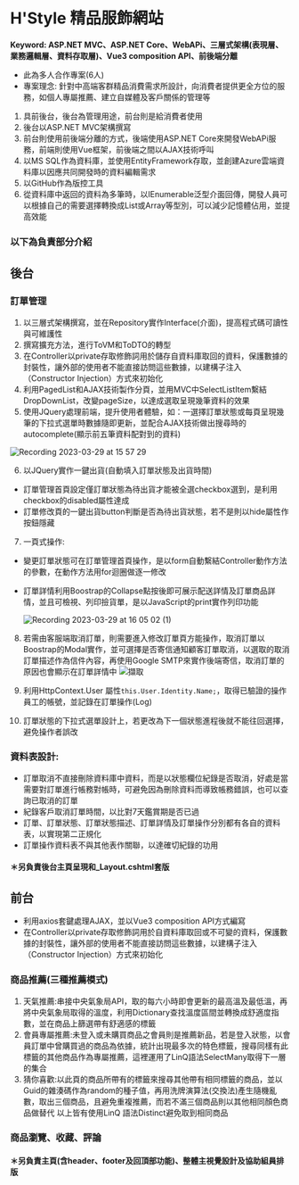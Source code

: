 # H'Style 精品服飾網站

**Keyword: ASP.NET MVC、ASP.NET Core、WebAPi、三層式架構(表現層、業務邏輯層、資料存取層)、Vue3 composition API、前後端分離**  
- 此為多人合作專案(6人)
- 專案理念: 針對中高端客群精品消費需求所設計，向消費者提供更全方位的服務，如個人專屬推薦、建立自媒體及客戶關係的管理等
1. 具前後台，後台為管理用途，前台則是給消費者使用
2. 後台以ASP.NET MVC架構撰寫
3. 前台則使用前後端分離的方式，後端使用ASP.NET Core來開發WebAPi服務，前端則使用Vue框架，前後端之間以AJAX技術呼叫
4. 以MS SQL作為資料庫，並使用EntityFramework存取，並創建Azure雲端資料庫以因應共同開發時的資料編輯需求
5. 以GitHub作為版控工具
6. 從資料庫中返回的資料為多筆時，以IEnumerable<T>泛型介面回傳，開發人員可以根據自己的需要選擇轉換成List<T>或Array等型別，可以減少記憶體佔用，並提高效能

### 以下為負責部分介紹
## 後台
### 訂單管理
1. 以三層式架構撰寫，並在Repository實作Interface(介面)，提高程式碼可讀性與可維護性
2. 撰寫擴充方法，進行ToVM和ToDTO的轉型
3. 在Controller以private存取修飾詞用於儲存自資料庫取回的資料，保護數據的封裝性，讓外部的使用者不能直接訪問這些數據，以建構子注入（Constructor Injection）方式來初始化
4. 利用PagedList和AJAX技術製作分頁，並用MVC中SelectListItem繫結DropDownList，改變pageSize，以達成選取呈現幾筆資料的效果
5. 使用JQuery處理前端，提升使用者體驗，如：一選擇訂單狀態或每頁呈現幾筆的下拉式選單時數據隨即更新，並配合AJAX技術做出搜尋時的autocomplete(顯示前五筆資料配對到的資料)
  
  ![Recording 2023-03-29 at 15 57 29](https://user-images.githubusercontent.com/115922701/228466078-a87d9123-b0b6-437c-8661-8dd0959f8d74.gif)

6. 以JQuery實作一鍵出貨(自動填入訂單狀態及出貨時間)
* 訂單管理首頁設定僅訂單狀態為待出貨才能被全選checkbox選到，是利用checkbox的disabled屬性達成
* 訂單修改頁的一鍵出貨button判斷是否為待出貨狀態，若不是則以hide屬性作按鈕隱藏
7. 一頁式操作: 
* 變更訂單狀態可在訂單管理首頁操作，是以form自動繫結Controller動作方法的參數，在動作方法用for迴圈做逐一修改
* 訂單詳情利用Boostrap的Collapse點按後即可展示配送詳情及訂單商品詳情，並且可檢視、列印撿貨單，是以JavaScript的print實作列印功能
  
  ![Recording 2023-03-29 at 16 05 02 (1)](https://user-images.githubusercontent.com/115922701/228468108-b5251165-df70-4c35-ade2-7bbe575a480a.gif)

8. 若需由客服端取消訂單，則需要進入修改訂單頁方能操作，取消訂單以Boostrap的Modal實作，並可選擇是否寄信通知顧客訂單取消，以選取的取消訂單描述作為信件內容，再使用Google SMTP來實作後端寄信，取消訂單的原因也會顯示在訂單詳情中
  ![擷取](https://user-images.githubusercontent.com/115922701/228470749-d8d9ace4-7ea0-4065-830b-ea8106796df5.PNG)

9. 利用HttpContext.User 屬性`this.User.Identity.Name;`，取得已驗證的操作員工的帳號，並記錄在訂單操作(Log)
10. 訂單狀態的下拉式選單設計上，若更改為下一個狀態進程後就不能往回選擇，避免操作者誤改
### 資料表設計:
* 訂單取消不直接刪除資料庫中資料，而是以狀態欄位紀錄是否取消，好處是當需要對訂單進行帳務對帳時，可避免因為刪除資料而導致帳務錯誤，也可以查詢已取消的訂單
* 紀錄客戶取消訂單時間，以比對7天鑑賞期是否已過
* 訂單、訂單狀態、訂單狀態描述、訂單詳情及訂單操作分別都有各自的資料表，以實現第二正規化
* 訂單操作資料表不與其他表作關聯，以達確切紀錄的功用
#### ＊另負責後台主頁呈現和_Layout.cshtml套版
## 前台
* 利用axios套鍵處理AJAX，並以Vue3 composition API方式編寫
* 在Controller以private存取修飾詞用於自資料庫取回或不可變的資料，保護數據的封裝性，讓外部的使用者不能直接訪問這些數據，以建構子注入（Constructor Injection）方式來初始化
  
### 商品推薦(三種推薦模式)
1. 天氣推薦:串接中央氣象局API，取的每六小時即會更新的最高溫及最低溫，再將中央氣象局取得的溫度，利用Dictionary查找溫度區間並轉換成舒適度指數，並在商品上篩選帶有舒適感的標籤
2. 會員專屬推薦:未登入或未購買商品之會員則是推薦新品，若是登入狀態，以會員訂單中曾購買過的商品為依據，統計出現最多次的特色標籤，搜尋同樣有此標籤的其他商品作為專屬推薦，這裡運用了LinQ語法SelectMany取得下一層的集合
3. 猜你喜歡:以此頁的商品所帶有的標籤來搜尋其他帶有相同標籤的商品，並以Guid的雜湊碼作為random的種子值，再用洗牌演算法(交換法)產生隨機亂數，取出三個商品，且避免重複推薦，而若不滿三個商品則以其他相同顏色商品做替代
以上皆有使用LinQ 語法Distinct避免取到相同商品
### 商品瀏覽、收藏、評論
#### ＊另負責主頁(含header、footer及回頂部功能)、整體主視覺設計及協助組員排版
